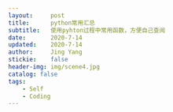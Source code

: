 ```yaml
---
layout:     post
title:      python常用汇总
subtitle:   使用pyhton过程中常用函数，方便自己查阅
date:       2020-7-14
updated:    2020-7-14
author:     Jing Yang
stickie:    false
header-img: img/scene4.jpg
catalog: false
tags:
    - Self	
	- Coding
---
```


